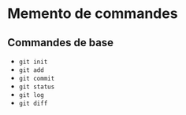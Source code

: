 # Memento de commandes

## Commandes de base

* `git init`
* `git add`
* `git commit`
* `git status`
* `git log`
* `git diff`
